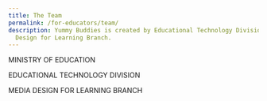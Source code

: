 ```yaml
---
title: The Team
permalink: /for-educators/team/
description: Yummy Buddies is created by Educational Technology Division - Media
  Design for Learning Branch.
---
```

MINISTRY OF EDUCATION

EDUCATIONAL TECHNOLOGY DIVISION

MEDIA DESIGN FOR LEARNING BRANCH
